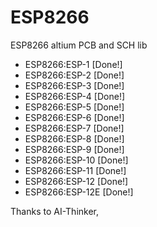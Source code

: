 # ESP8266
ESP8266 altium PCB and SCH lib

- ESP8266:ESP-1   [Done!]
- ESP8266:ESP-2   [Done!]
- ESP8266:ESP-3   [Done!]
- ESP8266:ESP-4   [Done!]
- ESP8266:ESP-5   [Done!]
- ESP8266:ESP-6   [Done!]
- ESP8266:ESP-7   [Done!]
- ESP8266:ESP-8   [Done!]
- ESP8266:ESP-9   [Done!]
- ESP8266:ESP-10  [Done!]
- ESP8266:ESP-11  [Done!]
- ESP8266:ESP-12  [Done!]
- ESP8266:ESP-12E  [Done!]

Thanks to AI-Thinker,


